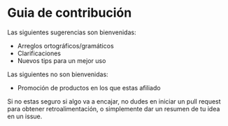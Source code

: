 # Guia de contribución

Las siguientes sugerencias son bienvenidas:

* Arreglos ortográficos/gramáticos
* Clarificaciones
* Nuevos tips para un mejor uso

Las siguientes no son bienvenidas:

* Promoción de productos en los que estas afiliado

Si no estas seguro si algo va a encajar, no dudes en iniciar un pull request para obtener retroalimentación, o simplemente dar un resumen de tu idea en un issue.


